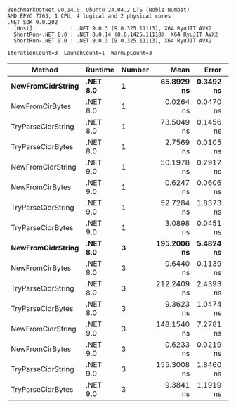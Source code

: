 ```

BenchmarkDotNet v0.14.0, Ubuntu 24.04.2 LTS (Noble Numbat)
AMD EPYC 7763, 1 CPU, 4 logical and 2 physical cores
.NET SDK 9.0.202
  [Host]            : .NET 9.0.3 (9.0.325.11113), X64 RyuJIT AVX2
  ShortRun-.NET 8.0 : .NET 8.0.14 (8.0.1425.11118), X64 RyuJIT AVX2
  ShortRun-.NET 9.0 : .NET 9.0.3 (9.0.325.11113), X64 RyuJIT AVX2

IterationCount=3  LaunchCount=1  WarmupCount=3  

```
| Method             | Runtime  | Number | Mean        | Error     | StdDev    | Min         | Max         | Allocated |
|------------------- |--------- |------- |------------:|----------:|----------:|------------:|------------:|----------:|
| **NewFromCidrString**  | **.NET 8.0** | **1**      |  **65.8929 ns** | **0.3492 ns** | **0.0191 ns** |  **65.8738 ns** |  **65.9121 ns** |         **-** |
| NewFromCirBytes    | .NET 8.0 | 1      |   0.0264 ns | 0.0470 ns | 0.0026 ns |   0.0235 ns |   0.0281 ns |         - |
| TryParseCidrString | .NET 8.0 | 1      |  73.5049 ns | 0.1456 ns | 0.0080 ns |  73.4978 ns |  73.5136 ns |         - |
| TryParseCidrBytes  | .NET 8.0 | 1      |   2.7569 ns | 0.0105 ns | 0.0006 ns |   2.7562 ns |   2.7574 ns |         - |
| NewFromCidrString  | .NET 9.0 | 1      |  50.1978 ns | 0.2912 ns | 0.0160 ns |  50.1804 ns |  50.2116 ns |         - |
| NewFromCirBytes    | .NET 9.0 | 1      |   0.6247 ns | 0.0606 ns | 0.0033 ns |   0.6212 ns |   0.6278 ns |         - |
| TryParseCidrString | .NET 9.0 | 1      |  52.7284 ns | 1.8373 ns | 0.1007 ns |  52.6124 ns |  52.7933 ns |         - |
| TryParseCidrBytes  | .NET 9.0 | 1      |   3.0898 ns | 0.0451 ns | 0.0025 ns |   3.0880 ns |   3.0926 ns |         - |
| **NewFromCidrString**  | **.NET 8.0** | **3**      | **195.2006 ns** | **5.4824 ns** | **0.3005 ns** | **194.8546 ns** | **195.3965 ns** |         **-** |
| NewFromCirBytes    | .NET 8.0 | 3      |   0.6440 ns | 0.1139 ns | 0.0062 ns |   0.6400 ns |   0.6512 ns |         - |
| TryParseCidrString | .NET 8.0 | 3      | 212.2409 ns | 2.4393 ns | 0.1337 ns | 212.1357 ns | 212.3914 ns |         - |
| TryParseCidrBytes  | .NET 8.0 | 3      |   9.3623 ns | 1.0474 ns | 0.0574 ns |   9.3200 ns |   9.4277 ns |         - |
| NewFromCidrString  | .NET 9.0 | 3      | 148.1540 ns | 7.2781 ns | 0.3989 ns | 147.8990 ns | 148.6138 ns |         - |
| NewFromCirBytes    | .NET 9.0 | 3      |   0.6233 ns | 0.0219 ns | 0.0012 ns |   0.6224 ns |   0.6247 ns |         - |
| TryParseCidrString | .NET 9.0 | 3      | 155.3008 ns | 1.8460 ns | 0.1012 ns | 155.2037 ns | 155.4056 ns |         - |
| TryParseCidrBytes  | .NET 9.0 | 3      |   9.3841 ns | 1.1919 ns | 0.0653 ns |   9.3403 ns |   9.4592 ns |         - |
